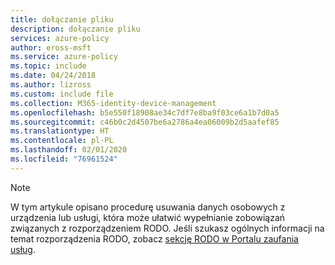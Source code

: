 ```yaml
---
title: dołączanie pliku
description: dołączanie pliku
services: azure-policy
author: eross-msft
ms.service: azure-policy
ms.topic: include
ms.date: 04/24/2018
ms.author: lizross
ms.custom: include file
ms.collection: M365-identity-device-management
ms.openlocfilehash: b5e550f18908ae34c7df7e8ba9f03ce6a1b7d0a5
ms.sourcegitcommit: c46b0c2d4507be6a2786a4ea06009b2d5aafef85
ms.translationtype: HT
ms.contentlocale: pl-PL
ms.lasthandoff: 02/01/2020
ms.locfileid: "76961524"
---
```

>[!Note] 
> W tym artykule opisano procedurę usuwania danych osobowych z urządzenia lub usługi, która może ułatwić wypełnianie zobowiązań związanych z rozporządzeniem RODO. Jeśli szukasz ogólnych informacji na temat rozporządzenia RODO, zobacz [sekcję RODO w Portalu zaufania usług](https://servicetrust.microsoft.com/ViewPage/GDPRGetStarted).
